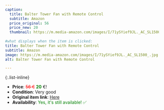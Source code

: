```yaml
---
caption:
  title: Balter Tower Fan with Remote Control
  subtitle: Amazon
  price_original: 56
  price_new: 20
  thumbnail: https://m.media-amazon.com/images/I/71ySYief9JL._AC_SL1500_.jpg
  
#what displays when the item is clicked:
title: Balter Tower Fan with Remote Control
subtitle: Amazon
image: https://m.media-amazon.com/images/I/71ySYief9JL._AC_SL1500_.jpg
alt: Balter Tower Fan with Remote Control

---
```

{:.list-inline} 
- **Price**: <span style="color:red"><del>56 €</del></span> <span style="color:green">**20**</span> €!
- **Condition**: Very good
- **Original item link**: [Here](https://www.amazon.de/dp/B07VBFMTR3)
- **Availability**: <span style='color:green'>Yes, it's still available! ✅</span>

